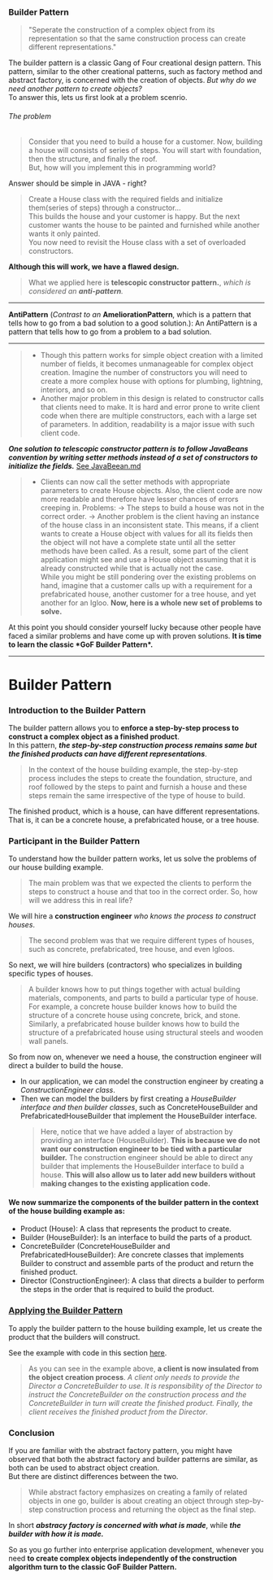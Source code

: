 ### Builder Pattern

> "Seperate the construction of a complex object from its representation so that the same construction process can create different representations."

The builder pattern is a classic Gang of Four creational design pattern. This pattern, similar to the other creational patterns, such as factory method and abstract factory, is concerned with the creation of objects. _But why do we need another pattern to create objects?_  
To answer this, lets us first look at a problem scenrio.

###### The problem

> Consider that you need to build a house for a customer. Now, building a house will consists of series of steps. You will start with foundation, then the structure, and finally the roof.  
> But, how will you implement this in programming world?

Answer should be simple in JAVA - right?

> Create a House class with the required fields and initialize them(series of steps) through a constructor...  
> This builds the house and your customer is happy. But the next customer wants the house to be painted and furnished while another wants it only painted.  
> You now need to revisit the House class with a set of overloaded constructors.

**Although this will work, we have a flawed design.**

> What we applied here is **telescopic constructor pattern.**, _which is considered an ***anti-pattern***._

---

**AntiPattern** (_Contrast to an_ **AmeliorationPattern**, which is a pattern that tells how to go from a bad solution to a good solution.): An AntiPattern is a pattern that tells how to go from a problem to a bad solution.

---

> - Though this pattern works for simple object creation with a limited number of fields, it becomes unmanageable for complex object creation. Imagine the number of constructors you will need to create a more complex house with options for plumbing, lightning, interiors, and so on.
> - Another major problem in this design is related to constructor calls that clients need to make. It is hard and error prone to write client code when there are multiple constructors, each with a large set of parameters. In addition, readability is a major issue with such client code.

**_One solution to telescopic constructor pattern is to follow JavaBeans convention by writing setter methods instead of a set of constructors to initialize the fields._**
[See JavaBeean.md](javabeans.md)

> - Clients can now call the setter methods with appropriate parameters to create House objects. Also, the client code are now more readable and therefore have lesser chances of errors creeping in.
>   Problems:
>   -> The steps to build a house was not in the correct order.
>   -> Another problem is the client having an instance of the house class in an inconsistent state. This means, if a client wants to create a House object with values for all its fields then the object will not have a complete state until all the setter methods have been called. As a result, some part of the client application might see and use a House object assuming that it is already constructed while that is actually not the case.  
>    While you might be still pondering over the existing problems on hand, imagine that a customer calls up with a requirement for a prefabricated house, another customer for a tree house, and yet another for an Igloo. **Now, here is a whole new set of problems to solve.**

At this point you should consider yourself lucky because other people have faced a similar problems and have come up with proven solutions.
**It is time to learn the classic \***GoF Builder Pattern**\*.**

---

# Builder Pattern

### Introduction to the Builder Pattern

The builder pattern allows you to **enforce a step-by-step process to construct a complex object as a finished product**.  
In this pattern, **_the step-by-step construction process remains same but the finished products can have different representations_**.

> In the context of the house building example, the step-by-step process includes the steps to create the foundation, structure, and roof followed by the steps to paint and furnish a house and these steps remain the same irrespective of the type of house to build.

The finished product, which is a house, can have different representations. That is, it can be a concrete house, a prefabricated house, or a tree house.

### Participant in the Builder Pattern

To understand how the builder pattern works, let us solve the problems of our house building example.

> The main problem was that we expected the clients to perform the steps to construct a house and that too in the correct order. So, how will we address this in real life?

We will hire a **construction engineer** _who knows the process to construct houses_.

> The second problem was that we require different types of houses, such as concrete, prefabricated, tree house, and even Igloos.

So next, we will hire builders (contractors) who specializes in building specific types of houses.

> A builder knows how to put things together with actual building materials, components, and parts to build a particular type of house. For example, a concrete house builder knows how to build the structure of a concrete house using concrete, brick, and stone. Similarly, a prefabricated house builder knows how to build the structure of a prefabricated house using structural steels and wooden wall panels.

So from now on, whenever we need a house, the construction engineer will direct a builder to build the house.

- In our application, we can model the construction engineer by creating a _ConstructionEngineer class_.
- Then we can model the builders by first creating a _HouseBuilder interface and then builder classes_, such as ConcreteHouseBuilder and PrefabricatedHouseBuilder that implement the HouseBuilder interface.
  > Here, notice that we have added a layer of abstraction by providing an interface (HouseBuilder). **This is because we do not want our construction engineer to be tied with a particular builder.**
  > The construction engineer should be able to direct any builder that implements the HouseBuilder interface to build a house. **This will also allow us to later add new builders without making changes to the existing application code.**

#### We now summarize the components of the builder pattern in the context of the house building example as:

- Product (House): A class that represents the product to create.
- Builder (HouseBuilder): Is an interface to build the parts of a product.
- ConcreteBuilder (ConcreteHouseBuilder and PrefabricatedHouseBuilder): Are concrete classes that implements Builder to construct and assemble parts of the product and return the finished product.
- Director (ConstructionEngineer): A class that directs a builder to perform the steps in the order that is required to build the product.

### [Applying the Builder Pattern](https://springframework.guru/gang-of-four-design-patterns/builder-pattern/)

To apply the builder pattern to the house building example, let us create the product that the builders will construct.

See the example with code in this section [here](https://springframework.guru/gang-of-four-design-patterns/builder-pattern/).

> As you can see in the example above, **a client is now insulated from the object creation process**. _A client only needs to provide the Director a ConcreteBuilder to use. It is responsibility of the Director to instruct the ConcreteBuilder on the construction process and the ConcreteBuilder in turn will create the finished product. Finally, the client receives the finished product from the Director_.

### Conclusion

If you are familiar with the abstract factory pattern, you might have observed that both the abstract factory and builder patterns are similar, as both can be used to abstract object creation.  
But there are distinct differences between the two.

> While abstract factory emphasizes on creating a family of related objects in one go, builder is about creating an object through step-by-step construction process and returning the object as the final step.

In short **_abstracy factory is concerned with what is made_**, while **_the builder with how it is made._**

So as you go further into enterprise application development, whenever you need **to create complex objects independently of the construction algorithm turn to the classic GoF Builder Pattern.**
